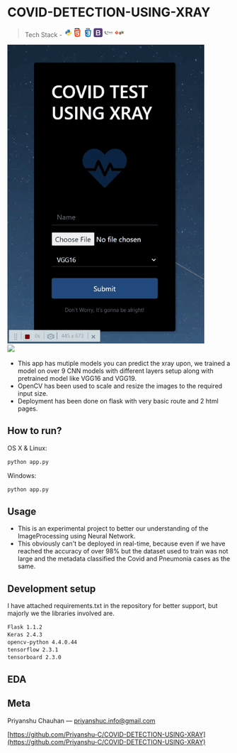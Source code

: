 # COVID-DETECTION-USING-XRAY
> Tech Stack - <code><img height="20" src="https://raw.githubusercontent.com/github/explore/80688e429a7d4ef2fca1e82350fe8e3517d3494d/topics/python/python.png"></code><code><img height = "20" src = "https://raw.githubusercontent.com/github/explore/80688e429a7d4ef2fca1e82350fe8e3517d3494d/topics/html/html.png"></code>
<code><img height = "20" src = "https://raw.githubusercontent.com/github/explore/80688e429a7d4ef2fca1e82350fe8e3517d3494d/topics/css/css.png"></code>
<code><img height = "20" src = "https://raw.githubusercontent.com/github/explore/80688e429a7d4ef2fca1e82350fe8e3517d3494d/topics/bootstrap/bootstrap.png"></code>
<code><img height="20" src="https://raw.githubusercontent.com/github/explore/80688e429a7d4ef2fca1e82350fe8e3517d3494d/topics/flask/flask.png"></code>
<code><img height="20" src="https://raw.githubusercontent.com/github/explore/80688e429a7d4ef2fca1e82350fe8e3517d3494d/topics/git/git.png"></code>



![DEMO APP](README-ASSET/app.gif.gif)
<br>
![](header.png)

- 	This app has mutiple models you can predict the xray upon, we trained a model on over 9 CNN models with different layers setup along with pretrained model like VGG16 and VGG19.
- 	OpenCV has been used to scale and resize the images to the required input size.
- 	Deployment has been done on flask with very basic route and 2 html pages.



## How to run?

OS X & Linux:

```sh
python app.py
```

Windows:

```sh
python app.py
```

## Usage

- This is an experimental project to better our understanding of the ImageProcessing using Neural Network.
- This obviously can't be deployed in real-time, because even if we have reached the accuracy of over 98% but the dataset used to train was not large and the metadata classified the Covid and Pneumonia cases as the same.

## Development setup

I have attached requirements.txt in the repository for better support, but majorly we the libraries involved are.

```sh
Flask 1.1.2
Keras 2.4.3
opencv-python 4.4.0.44
tensorflow 2.3.1
tensorboard 2.3.0
```

## EDA



## Meta

Priyanshu Chauhan –– priyanshuc.info@gmail.com

[https://github.com/Priyanshu-C/COVID-DETECTION-USING-XRAY](https://github.com/Priyanshu-C/COVID-DETECTION-USING-XRAY)


<!-- Markdown link & img dfn's -->
[npm-image]: https://img.shields.io/npm/v/datadog-metrics.svg?style=flat-square
[npm-url]: https://npmjs.org/package/datadog-metrics
[npm-downloads]: https://img.shields.io/npm/dm/datadog-metrics.svg?style=flat-square
[travis-image]: https://img.shields.io/travis/dbader/node-datadog-metrics/master.svg?style=flat-square
[travis-url]: https://travis-ci.org/dbader/node-datadog-metrics
[wiki]: https://github.com/yourname/yourproject/wiki

